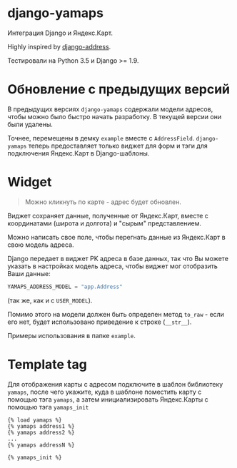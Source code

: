 # django-yamaps
Интеграция Django и Яндекс.Карт.

Highly inspired by [django-address](https://github.com/furious-luke/django-address).

Тестировали на Python 3.5 и Django >= 1.9.


# Обновление с предыдущих версий

В предыдущих версиях `django-yamaps` содержали модели адресов, чтобы
можно было быстро начать разработку. В текущей версии они были удалены.

Точнее, перемещены в демку `example` вместе с `AddressField`.
`django-yamaps` теперь предоставляет только виджет для форм и
тэги для подключения Яндекс.Карт в Django-шаблоны.


# Widget

> Можно кликнуть по карте - адрес будет обновлен.

Виджет сохраняет данные, полученные от Яндекс.Карт, вместе с координатами
(широта и долгота) и "сырым" представлением.

Можно написать свое поле, чтобы перегнать данные из Яндекс.Карт в
свою модель адреса.

Django передает в виджет PK адреса в базе данных, так что Вы можете
указать в настройках модель адреса, чтобы виджет мог отобразить Ваши данные:

```python
YAMAPS_ADDRESS_MODEL = "app.Address"
```

(так же, как и с `USER_MODEL`).

Помимо этого на модели должен быть определен метод `to_raw` - если его
нет, будет использовано приведение к строке (`__str__`).

Примеры использования в папке `example`.


# Template tag

Для отображения карты с адресом подключите в шаблон библиотеку `yamaps`,
после чего укажите, куда в шаблоне поместить карту с помощью тэга
`yamaps`, а затем инициализировать Яндекс.Карты с помощью тэга
`yamaps_init`

```
{% load yamaps %}
{% yamaps address1 %}
{% yamaps address2 %}
...
{% yamaps addressN %}

{% yamaps_init %}
```
